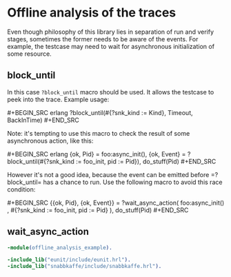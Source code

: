 # Offline analysis of the traces

Even though philosophy of this library lies in separation of run and verify stages, sometimes the former needs to be aware of the events.
For example, the testcase may need to wait for asynchronous initialization of some resource.

## block_until

In this case `?block_until` macro should be used. It allows the testcase to peek into the trace. Example usage:

#+BEGIN_SRC erlang
?block_until(#{?snk_kind := Kind}, Timeout, BackInTime)
#+END_SRC

Note: it's tempting to use this macro to check the result of some
asynchronous action, like this:

#+BEGIN_SRC erlang
{ok, Pid} = foo:async_init(),
{ok, Event} = ?block_until(#{?snk_kind := foo_init, pid := Pid}),
do_stuff(Pid)
#+END_SRC

However it's not a good idea, because the event can be emitted before
=?block_until= has a chance to run. Use the following macro to avoid
this race condition:

#+BEGIN_SRC
{{ok, Pid}, {ok, Event}} = ?wait_async_action( foo:async_init()
                                             , #{?snk_kind := foo_init, pid := Pid}
                                             ),
do_stuff(Pid)
#+END_SRC


## wait_async_action

```erlang
-module(offline_analysis_example).

-include_lib("eunit/include/eunit.hrl").
-include_lib("snabbkaffe/include/snabbkaffe.hrl").

```
